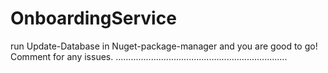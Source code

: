 # OnboardingService

run Update-Database in Nuget-package-manager  and you are good to go!
Comment for any issues.
....................................................................
